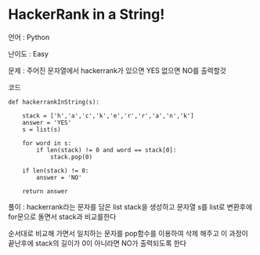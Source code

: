 HackerRank in a String!
=========

언어 : Python

난이도 : Easy

문제 : 주어진 문자열에서 hackerrank가 있으면 YES 없으면 NO를 출력할것

코드

<pre><code>def hackerrankInString(s):

    stack = ['h','a','c','k','e','r','r','a','n','k'] 
    answer = 'YES' 
    s = list(s) 
    
    for word in s: 
        if len(stack) != 0 and word == stack[0]: 
            stack.pop(0) 
        
    if len(stack) != 0: 
        answer = 'NO' 
    
    return answer</code></pre>
    
풀이 : hackerrank라는 문자를 담은 list stack을 생성하고 문자열 s를 list로 변환후에 for문으로 돌면서 stack과 비교를한다

순서대로 비교해 가면서 일치하는 문자를 pop함수를 이용하여 삭제 해주고 이 과정이 끝난후에 stack의 길이가 0이 아니라면 NO가 출력되도록 한다
